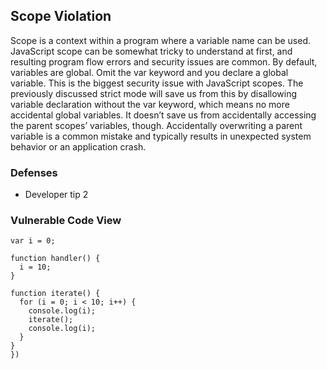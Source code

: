## Scope Violation
Scope is a context within a program where a variable name can be used. JavaScript scope can be somewhat tricky to understand at first, and resulting program flow errors and security issues are common.
By default, variables are global. Omit the var keyword and you declare a global variable. This is the biggest security issue with JavaScript scopes. The previously discussed strict mode will save us from this by disallowing variable declaration without the var keyword, which means no more accidental global variables. It doesn’t save us from accidentally accessing the parent scopes’ variables, though. Accidentally overwriting a parent variable is a common mistake and typically results in unexpected system behavior or an application crash.

### Defenses
- Developer tip 2

### Vulnerable Code View
```
var i = 0;

function handler() {
  i = 10;
}

function iterate() {
  for (i = 0; i < 10; i++) {
    console.log(i);
    iterate();
    console.log(i);
  }
}
})
```
